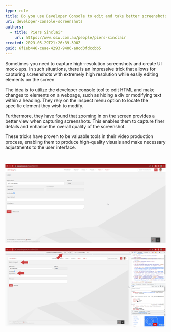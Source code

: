 ```yaml
---
type: rule
title: Do you use Developer Console to edit and take better screenshots
uri: developer-console-screenshots
authors:
  - title: Piers Sinclair
    url: https://www.ssw.com.au/people/piers-sinclair
created: 2023-05-29T21:26:39.390Z
guid: 6f1eb446-ceae-4293-9406-a8cd3fdccbb5
---
```

Sometimes you need to capture high-resolution screenshots and create UI mock-ups. In such situations, there is an impressive trick that allows for capturing screenshots with extremely high resolution while easily editing elements on the screen

<!--endintro-->

The idea is to utilize the developer console tool to edit HTML and make changes to elements on a webpage, such as hiding a div or modifying text within a heading. They rely on the inspect menu option to locate the specific element they wish to modify.

Furthermore, they have found that zooming in on the screen provides a better view when capturing screenshots. This enables them to capture finer details and enhance the overall quality of the screenshot.

These tricks have proven to be valuable tools in their video production process, enabling them to produce high-quality visuals and make necessary adjustments to the user interface.

­­

![­­Figure: Bad example – Original elements at low res](bad-screenshot-piers.png)



![Figure: Good example – Edited heading, hidden client, then captured at high res](good-screenshot-piers.png)